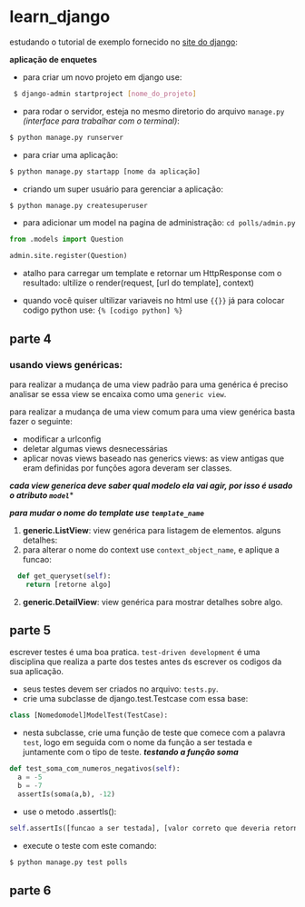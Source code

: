 # learn_django
estudando o tutorial de exemplo fornecido no 
[site do django](https://docs.djangoproject.com/en/4.2/intro/tutorial01/): 

**aplicação de enquetes**

- para criar um novo projeto em django use:

```bash
 $ django-admin startproject [nome_do_projeto]
```
- para rodar o servidor, esteja no mesmo diretorio do arquivo `manage.py` _(interface para trabalhar com o terminal)_:

```bash
$ python manage.py runserver
```
- para criar uma aplicação:

```bash
$ python manage.py startapp [nome da aplicação]
```
- criando um super usuário para gerenciar a aplicação:

```bash
$ python manage.py createsuperuser
```

- para adicionar um model na pagina de administração:
`cd polls/admin.py`

```python
from .models import Question

admin.site.register(Question)
```
- atalho para carregar um template e retornar um HttpResponse com o resultado: ultilize o render(request, [url do template], context)

- quando você quiser ultilizar variaveis no html use `{{}}` já para colocar codigo python use: `{% [codigo python] %}`

## parte 4

### usando views genéricas:

para realizar a mudança de uma view padrão para uma genérica é preciso analisar se essa view se encaixa como uma `generic view`.

para realizar a mudança de uma view comum para uma view genérica basta fazer o seguinte:
- modificar a urlconfig
- deletar algumas views desnecessárias
- aplicar novas views baseado nas generics views: as view antigas que eram definidas por funções agora deveram ser classes.

***cada view generica deve saber qual modelo ela vai agir, por isso é usado o atributo `model`****

***para mudar o nome do template use `template_name`***

1. **generic.ListView**: view genérica para listagem de elementos. alguns detalhes:
  1. para alterar o nome do context use `context_object_name`, e aplique a funcao:
```python 
  def get_queryset(self):
    return [retorne algo]
```
2. **generic.DetailView**: view genérica para mostrar detalhes sobre algo. 

## parte 5

escrever testes é uma boa pratica. `test-driven development` é uma disciplina que realiza a parte dos testes antes ds escrever os codigos da sua aplicação.

- seus testes devem ser criados no arquivo: `tests.py`.
- crie uma subclasse de django.test.Testcase com essa base:
```python
class [Nomedomodel]ModelTest(TestCase):
```
- nesta subclasse, crie uma função de teste que comece com a palavra `test`, logo em seguida com o nome da função a ser testada e juntamente com o tipo de teste.
***testando a função soma***

```python
def test_soma_com_numeros_negativos(self):
  a = -5
  b = -7
  assertIs(soma(a,b), -12)
```

- use o metodo .assertIs():
```python
self.assertIs([funcao a ser testada], [valor correto que deveria retornar])
```

- execute o teste com este comando:
```bash
$ python manage.py test polls
```

## parte 6
